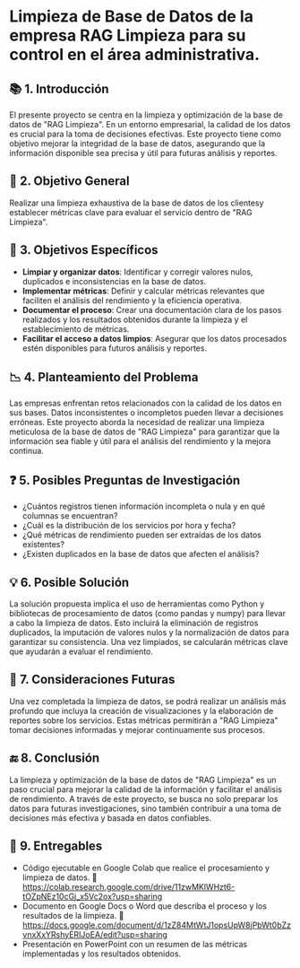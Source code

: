 # Limpieza de Base de Datos de la empresa RAG Limpieza para su control en el área administrativa.  

## 📚 1. Introducción

El presente proyecto se centra en la limpieza y optimización de la base de datos de "RAG Limpieza". En un entorno empresarial, la calidad de los datos es crucial para la toma de decisiones efectivas. Este proyecto tiene como objetivo mejorar la integridad de la base de datos, asegurando que la información disponible sea precisa y útil para futuras análisis y reportes.

## 🎯 2. Objetivo General

Realizar una limpieza exhaustiva de la base de datos de los clientesy establecer métricas clave para evaluar el servicio dentro de "RAG Limpieza".

## 📝 3. Objetivos Específicos

- **Limpiar y organizar datos**: Identificar y corregir valores nulos, duplicados e inconsistencias en la base de datos.
- **Implementar métricas**: Definir y calcular métricas relevantes que faciliten el análisis del rendimiento y la eficiencia operativa.
- **Documentar el proceso**: Crear una documentación clara de los pasos realizados y los resultados obtenidos durante la limpieza y el establecimiento de métricas.
- **Facilitar el acceso a datos limpios**: Asegurar que los datos procesados estén disponibles para futuros análisis y reportes.

## 📉 4. Planteamiento del Problema

Las empresas enfrentan retos relacionados con la calidad de los datos en sus bases. Datos inconsistentes o incompletos pueden llevar a decisiones erróneas. Este proyecto aborda la necesidad de realizar una limpieza meticulosa de la base de datos de "RAG Limpieza" para garantizar que la información sea fiable y útil para el análisis del rendimiento y la mejora continua.

## ❓ 5. Posibles Preguntas de Investigación

- ¿Cuántos registros tienen información incompleta o nula y en qué columnas se encuentran?
- ¿Cuál es la distribución de los servicios por hora y fecha?
- ¿Qué métricas de rendimiento pueden ser extraídas de los datos existentes?
- ¿Existen duplicados en la base de datos que afecten el análisis?

## 💡 6. Posible Solución

La solución propuesta implica el uso de herramientas como Python y bibliotecas de procesamiento de datos (como pandas y numpy) para llevar a cabo la limpieza de datos. Esto incluirá la eliminación de registros duplicados, la imputación de valores nulos y la normalización de datos para garantizar su consistencia. Una vez limpiados, se calcularán métricas clave que ayudarán a evaluar el rendimiento.

## 🌟 7. Consideraciones Futuras

Una vez completada la limpieza de datos, se podrá realizar un análisis más profundo que incluya la creación de visualizaciones y la elaboración de reportes sobre los servicios. Estas métricas permitirán a "RAG Limpieza" tomar decisiones informadas y mejorar continuamente sus procesos.

## 🔚 8. Conclusión

La limpieza y optimización de la base de datos de "RAG Limpieza" es un paso crucial para mejorar la calidad de la información y facilitar el análisis de rendimiento. A través de este proyecto, se busca no solo preparar los datos para futuras investigaciones, sino también contribuir a una toma de decisiones más efectiva y basada en datos confiables.

## 📂 9. Entregables

- Código ejecutable en Google Colab que realice el procesamiento y limpieza de datos.
  🔗 https://colab.research.google.com/drive/11zwMKlWHzt6-tOZpNEz10cGj_x5Vc2ox?usp=sharing
- Documento en Google Docs o Word que describa el proceso y los resultados de la limpieza.
  🔗 https://docs.google.com/document/d/1zZ84MtWtJ1opsUpW8jPbWt0bZzvnxXxYRshyERIJoEA/edit?usp=sharing
- Presentación en PowerPoint con un resumen de las métricas implementadas y los resultados obtenidos.
